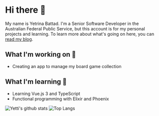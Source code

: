 # Hi there 👋

My name is Yetrina Battad. I'm a Senior Software Developer in the Australian Federal Public Service, but this account is for my personal projects and learning. To learn more about what's going on here, you can [read my blog](http://yetti.io).

## What I'm working on 🔭
* Creating an app to manage my board game collection

## What I'm learning 🌱
* Learning Vue.js 3 and TypeScript
* Functional programming with Elixir and Phoenix

![Yetti's github stats](https://github-readme-stats.vercel.app/api?username=yetti&count_private=true&show_icons=true&theme=buefy)
![Top Langs](https://github-readme-stats.vercel.app/api/top-langs/?username=yetti)

<!--
**yetti/yetti** is a ✨ _special_ ✨ repository because its `README.md` (this file) appears on your GitHub profile.

Here are some ideas to get you started:

- 🔭 I’m currently working on ...
- 🌱 I’m currently learning ...
- 👯 I’m looking to collaborate on ...
- 🤔 I’m looking for help with ...
- 💬 Ask me about ...
- 📫 How to reach me: ...
- 😄 Pronouns: ...
- ⚡ Fun fact: ...
-->
